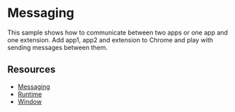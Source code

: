 # Messaging

This sample shows how to communicate between two apps or one app and one extension. Add app1, app2 and extension to Chrome and play with sending messages between them.

## Resources

* [Messaging](https://developer.chrome.com/trunk/apps/runtime.html#method-sendMessage)
* [Runtime](http://developer.chrome.com/trunk/apps/app.runtime.html)
* [Window](http://developer.chrome.com/trunk/apps/app.window.html)
